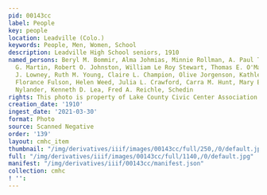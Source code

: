 ```yaml
---
pid: 00143cc
label: People
key: people
location: Leadville (Colo.)
keywords: People, Men, Women, School
description: Leadville High School seniors, 1910
named_persons: Beryl M. Bommir, Alma Johmias, Minnie Rollman, A. Paul Thompson, Helen
  G. Martin, Robert O. Johnston, William Le Roy Stewart, Thomas E. O'Mahoney, Elizabeth
  J. Lowney, Ruth M. Young, Claire L. Champion, Olive Jorgenson, Kathleen M. Parcell,
  Florance Fulson, Helen Weed, Julia L. Crawford, Carra M. Hunt, Mary B. Carey, Isaac
  Nylander, Kenneth D. Lea, Fred A. Reichle, Schedin
rights: This photo is property of Lake County Civic Center Association.
creation_date: '1910'
ingest_date: '2021-03-30'
format: Photo
source: Scanned Negative
order: '139'
layout: cmhc_item
thumbnail: "/img/derivatives/iiif/images/00143cc/full/250,/0/default.jpg"
full: "/img/derivatives/iiif/images/00143cc/full/1140,/0/default.jpg"
manifest: "/img/derivatives/iiif/00143cc/manifest.json"
collection: cmhc
! '': 
---
```

